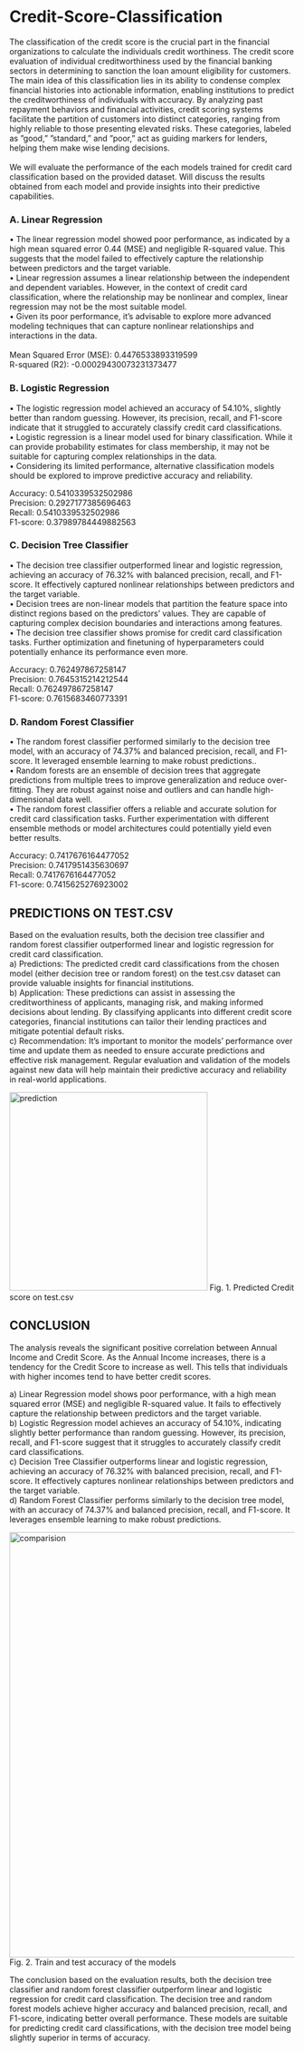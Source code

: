 # Credit-Score-Classification

The classification of the credit score is the crucial part in the financial organizations to calculate the individuals credit worthiness. The credit score evaluation of individual creditworthiness used by the financial banking sectors in determining to sanction the loan amount eligibility for customers. The main idea of this classification lies in its ability to condense complex financial histories into actionable information, enabling institutions to predict the creditworthiness of individuals with accuracy. By analyzing past repayment behaviors and financial activities, credit scoring systems facilitate the partition of customers into distinct categories, ranging from highly reliable to those presenting elevated risks. These categories, labeled as ”good,” ”standard,” and ”poor,” act as guiding markers for lenders, helping them make wise lending decisions.<br/>
<br/>
We will evaluate the performance of the each models trained for credit card classification based on the provided dataset. Will discuss the results obtained from each model and provide insights into their predictive capabilities.<br/>

### A. Linear Regression
• The linear regression model showed poor performance, as indicated by a high mean squared error 0.44 (MSE) and negligible R-squared value. This suggests that the model failed to effectively capture the relationship between predictors and the target variable.<br/>
• Linear regression assumes a linear relationship between the independent and dependent variables. However, in the context of credit card classification, where the relationship may be nonlinear and complex, linear regression may not be the most suitable model.<br/>
• Given its poor performance, it’s advisable to explore more advanced modeling techniques that can capture nonlinear relationships and interactions in the data.<br/>
<br/>
Mean Squared Error (MSE): 0.4476533893319599<br/>
R-squared (R2): -0.00029430073231373477<br/>

### B. Logistic Regression
• The logistic regression model achieved an accuracy of 54.10%, slightly better than random guessing. However, its precision, recall, and F1-score indicate that it struggled to accurately classify credit card classifications.<br/>
• Logistic regression is a linear model used for binary classification. While it can provide probability estimates for class membership, it may not be suitable for capturing complex relationships in the data.<br/>
• Considering its limited performance, alternative classification models should be explored to improve predictive accuracy and reliability.<br/>

Accuracy: 0.5410339532502986<br/>
Precision: 0.2927177385696463<br/>
Recall: 0.5410339532502986<br/>
F1-score: 0.37989784449882563<br/>

### C. Decision Tree Classifier
• The decision tree classifier outperformed linear and logistic regression, achieving an accuracy of 76.32% with balanced precision, recall, and F1-score. It effectively captured nonlinear relationships between predictors and the target variable.<br/>
• Decision trees are non-linear models that partition the feature space into distinct regions based on the predictors’ values. They are capable of capturing complex decision boundaries and interactions among features.<br/>
• The decision tree classifier shows promise for credit card classification tasks. Further optimization and finetuning of hyperparameters could potentially enhance its performance even more.<br/>

Accuracy: 0.762497867258147<br/>
Precision: 0.7645315214212544<br/>
Recall: 0.762497867258147<br/>
F1-score: 0.7615683460773391<br/>

### D. Random Forest Classifier
• The random forest classifier performed similarly to the decision tree model, with an accuracy of 74.37% and balanced precision, recall, and F1-score. It leveraged ensemble learning to make robust predictions..<br/>
• Random forests are an ensemble of decision trees that aggregate predictions from multiple trees to improve generalization and reduce over-fitting. They are robust against
noise and outliers and can handle high-dimensional data well.<br/>
• The random forest classifier offers a reliable and accurate solution for credit card classification tasks. Further experimentation with different ensemble methods or model architectures could potentially yield even better results.<br/>

Accuracy: 0.7417676164477052<br/>
Precision: 0.7417951435630697<br/>
Recall: 0.7417676164477052<br/>
F1-score: 0.7415625276923002<br/>

## PREDICTIONS ON TEST.CSV
Based on the evaluation results, both the decision tree classifier and random forest classifier outperformed linear and logistic regression for credit card classification.<br/>
a) Predictions: The predicted credit card classifications from the chosen model (either decision tree or random forest) on the test.csv dataset can provide valuable insights for financial institutions.<br/>
b) Application: These predictions can assist in assessing the creditworthiness of applicants, managing risk, and making informed decisions about lending. By classifying applicants
into different credit score categories, financial institutions can tailor their lending practices and mitigate potential default risks.<br/>
c) Recommendation: It’s important to monitor the models’ performance over time and update them as needed to ensure accurate predictions and effective risk management. Regular evaluation and validation of the models against new data will help maintain their predictive accuracy and reliability in real-world applications.<br/>

<img src="https://github.com/shashankgopalakrishna/Credit-Score-Classification/assets/143437355/92dd309c-ddb5-4b6b-a546-ed94ce59d88d" alt="prediction" width="350"/>
Fig. 1. Predicted Credit score on test.csv

## CONCLUSION

The analysis reveals the significant positive correlation between Annual Income and Credit Score. As the Annual Income increases, there is a tendency for the Credit Score to increase as well. This tells that individuals with higher incomes tend to have better credit scores.<br/>

a) Linear Regression model shows poor performance, with a high mean squared error (MSE) and negligible R-squared value. It fails to effectively capture the relationship between
predictors and the target variable.<br/>
b) Logistic Regression model achieves an accuracy of 54.10%, indicating slightly better performance than random guessing. However, its precision, recall, and F1-score suggest that it struggles to accurately classify credit card classifications.<br/>
c) Decision Tree Classifier outperforms linear and logistic regression, achieving an accuracy of 76.32% with balanced precision, recall, and F1-score. It effectively captures nonlinear relationships between predictors and the target variable.<br/>
d) Random Forest Classifier performs similarly to the decision tree model, with an accuracy of 74.37% and balanced precision, recall, and F1-score. It leverages ensemble learning to make robust predictions.<br/>

<img src="https://github.com/shashankgopalakrishna/Credit-Score-Classification/assets/143437355/10d1724e-07aa-416c-9222-74eb9cf9952e" alt="comparision" width="750"/>
Fig. 2. Train and test accuracy of the models

The conclusion based on the evaluation results, both the decision tree classifier and random forest classifier outperform linear and logistic regression for credit card classification. The decision tree and random forest models achieve higher accuracy and balanced precision, recall, and F1-score, indicating better overall performance. These models are suitable for predicting credit card classifications, with the decision tree model being slightly superior in terms of accuracy.<br/>
